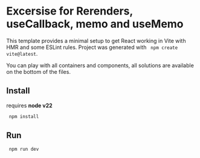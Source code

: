 # Excersise for Rerenders, useCallback, memo and useMemo

This template provides a minimal setup to get React working in Vite with HMR and some ESLint rules.
Project was generated with ` npm create vite@latest`.

You can play with all containers and components, all solutions are available on the bottom of the files. 

## Install
requires **node v22**
```js
 npm install
```

## Run
```js
 npm run dev
```

